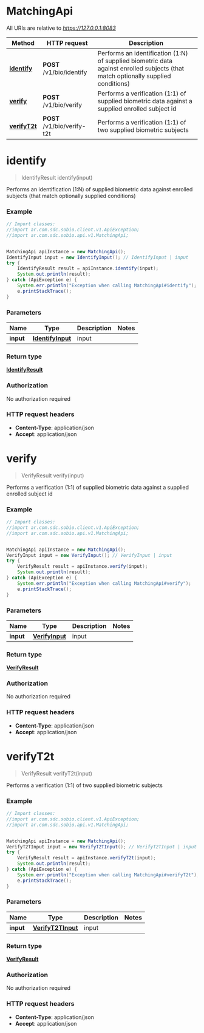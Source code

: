 # MatchingApi

All URIs are relative to *https://127.0.0.1:8083*

Method | HTTP request | Description
------------- | ------------- | -------------
[**identify**](MatchingApi.md#identify) | **POST** /v1/bio/identify | Performs an identification (1:N) of supplied biometric data against enrolled subjects (that match optionally supplied conditions)
[**verify**](MatchingApi.md#verify) | **POST** /v1/bio/verify | Performs a verification (1:1) of supplied biometric data against a supplied enrolled subject id
[**verifyT2t**](MatchingApi.md#verifyT2t) | **POST** /v1/bio/verify-t2t | Performs a verification (1:1) of two supplied biometric subjects


<a name="identify"></a>
# **identify**
> IdentifyResult identify(input)

Performs an identification (1:N) of supplied biometric data against enrolled subjects (that match optionally supplied conditions)

### Example
```java
// Import classes:
//import ar.com.sdc.sobio.client.v1.ApiException;
//import ar.com.sdc.sobio.api.v1.MatchingApi;


MatchingApi apiInstance = new MatchingApi();
IdentifyInput input = new IdentifyInput(); // IdentifyInput | input
try {
    IdentifyResult result = apiInstance.identify(input);
    System.out.println(result);
} catch (ApiException e) {
    System.err.println("Exception when calling MatchingApi#identify");
    e.printStackTrace();
}
```

### Parameters

Name | Type | Description  | Notes
------------- | ------------- | ------------- | -------------
 **input** | [**IdentifyInput**](IdentifyInput.md)| input |

### Return type

[**IdentifyResult**](IdentifyResult.md)

### Authorization

No authorization required

### HTTP request headers

 - **Content-Type**: application/json
 - **Accept**: application/json

<a name="verify"></a>
# **verify**
> VerifyResult verify(input)

Performs a verification (1:1) of supplied biometric data against a supplied enrolled subject id

### Example
```java
// Import classes:
//import ar.com.sdc.sobio.client.v1.ApiException;
//import ar.com.sdc.sobio.api.v1.MatchingApi;


MatchingApi apiInstance = new MatchingApi();
VerifyInput input = new VerifyInput(); // VerifyInput | input
try {
    VerifyResult result = apiInstance.verify(input);
    System.out.println(result);
} catch (ApiException e) {
    System.err.println("Exception when calling MatchingApi#verify");
    e.printStackTrace();
}
```

### Parameters

Name | Type | Description  | Notes
------------- | ------------- | ------------- | -------------
 **input** | [**VerifyInput**](VerifyInput.md)| input |

### Return type

[**VerifyResult**](VerifyResult.md)

### Authorization

No authorization required

### HTTP request headers

 - **Content-Type**: application/json
 - **Accept**: application/json

<a name="verifyT2t"></a>
# **verifyT2t**
> VerifyResult verifyT2t(input)

Performs a verification (1:1) of two supplied biometric subjects

### Example
```java
// Import classes:
//import ar.com.sdc.sobio.client.v1.ApiException;
//import ar.com.sdc.sobio.api.v1.MatchingApi;


MatchingApi apiInstance = new MatchingApi();
VerifyT2TInput input = new VerifyT2TInput(); // VerifyT2TInput | input
try {
    VerifyResult result = apiInstance.verifyT2t(input);
    System.out.println(result);
} catch (ApiException e) {
    System.err.println("Exception when calling MatchingApi#verifyT2t");
    e.printStackTrace();
}
```

### Parameters

Name | Type | Description  | Notes
------------- | ------------- | ------------- | -------------
 **input** | [**VerifyT2TInput**](VerifyT2TInput.md)| input |

### Return type

[**VerifyResult**](VerifyResult.md)

### Authorization

No authorization required

### HTTP request headers

 - **Content-Type**: application/json
 - **Accept**: application/json

